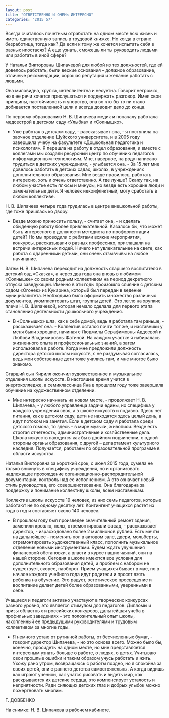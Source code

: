 ```yaml
---
layout: post
title: "ОТВЕТСТВЕННО И ОЧЕНЬ ИНТЕРЕСНО"
categories: "2015 57"
---
```


Всегда считалось почетным отработать на одном месте всю жизнь и иметь единственную запись в трудовой книжке. Но когда в стране безработица, тогда как? Да если к тому же хочется испытать себя в разных ипостасях? А еще узнать, сможешь ли ты руководить людьми или работать в иной сфере?

У Натальи Викторовны Шипачевой для любой из тех должностей, где ей довелось работать, были веские основания – должное образование, отличные рекомендации, хорошая репутация и желание работать с людьми.

Она миловидна, хрупка, интеллигентна и несуетна. Говорит негромко, но к ее речи хочется прислушаться и поддержать разговор. Имея свои принципы, настойчивость и упорство, она во что бы то ни стало добивается поставленной цели и всегда доводит дело до конца.

По первому образованию Н. В. Шипачева медик и поначалу работала медсестрой в детском саду «Улыбка» и «Солнышко».

- Уже работая в детском саду, - рассказывает она, - я поступила на заочное отделение Шуйского университета, и в 2005 году завершила учебу на факультете «Дошкольная педагогика и психология». Я перешла на работу в отдел образования, и вместе с коллегами мы создали ресурсный центр по обучению педагогов информационным технологиям. Мне, наверное, на роду написано трудиться в детских учреждениях, - улыбается она. - За 15 лет мне довелось работать в детских садах, школах, в учреждениях дополнительного образования. Мне везде нравилось, работать интересно, хоть и очень ответственно. А где лучше? Скажу так, на любом участке есть плюсы и минусы, но везде есть хорошие люди и замечательные дети. Я человек неконфликтный, могу сработать в любом коллективе.

Н. В. Шипачева четыре года трудилась в центре внешкольной работы, где тоже пришлась ко двору.

- Везде можно приносить пользу, - считает она, - и сделать обыденную работу более привлекательной. Казалось бы, что может быть интересного в должности методиста по профориентации детей? Но мы проводили с ребятами всякие мероприятия, конкурсы, рассказывали о разных профессиях, приглашали на встречи интересных людей. Ничего нет увлекательнее на свете, как работа с одаренными детьми, они очень отзывчивы на любое начинание.

Затем Н. В. Шипачева переходит на должность старшего воспитателя в детский сад «Сказка», а через два года она вновь в любимом «Солнышке» со своим родным коллективом на период декретного отпуска заведующей. Именно в эти годы произошло слияние с детским садом «Огонек» из Кукарина, который был передан в ведение муниципалитета. Необходимо было оформить множество различных документов, укомплектовать штат, группы детей. Это легло на хрупкие плечи Н. В. Шипачевой, которая немало сделала для первого этапа становления деятельности дошкольного учреждения.

- В «Солнышко» шла, как к себе домой, ведь я работала там раньше, - рассказывает она. - Коллектив остался почти тот же, и наставники у меня были хорошие, начиная с Людмилы Серафимовны Авдеевой и Любови Владимировны Фатиной. На каждом участке я набиралась жизненного опыта и профессиональных знаний, а затем использовала в работе. Когда мне предложили должность директора детской школы искусств, я не раздумывая согласилась, ведь мои собственные дети тоже учились там, и мне многое было знакомо.

Старший сын Кирилл окончил художественное и музыкальное отделения школы искусств. В настоящее время учится в энергоколледже, а семиклассница Яна в прошлом году тоже завершила обучение на художественном отделении.

- Мне интересно начинать на новом месте, - продолжает Н. В. Шипачева, - у любого управленца задачи едины, но специфика у каждого учреждения своя, а в школе искусств и подавно. Здесь нет питания, как в детском саду, дети не находятся здесь целый день, а идут потоком на занятия. Если в детском саду я работала среди детского гомона, то здесь – в мире музыки, живописи. Везде есть строгая отчетность, административные и хозяйственные дела. Школа искусств находится как бы в двойном подчинении, с одной стороны органы образования, с другой – департамент культурного наследия. Получается, работаем по образовательной программе в области искусства.

Наталья Викторовна за короткий срок, с июня 2015 года, сумела не только вникнуть в специфику учреждения, но и организовать надлежащее прохождение организационно-распорядительной документации, контроль над ее исполнением. А это означает новый стиль руководства, его совершенствование. Она благодарна за поддержку и понимание коллективу школы, всем наставникам.

Коллектив школы искусств 19 человек, из них семь педагогов, которые работают не по одному десятку лет. Контингент учащихся растет из года в год и составляет около 140 человек.

- В прошлом году был произведен значительный ремонт здания, заменили кровлю, полы, отремонтировали фасад, - рассказывает директор, - израсходовано более 2 миллионов рублей. Есть мечты на дальнейшее – поменять пол в актовом зале, двери, мольберты, отремонтировать художественный класс, пополнить музыкальное отделение новыми инструментами. Будем ждать улучшения финансовой обстановки, а власти в курсе наших чаяний, они на нашей стороне. Сегодня в школе имеются все условия для дополнительного образования детей, и проблем с набором не существует, скорее, наоборот. Прием учащихся бывает в мае, но в начале каждого учебного года идут родители и просят взять ребенка на обучение. Это радует, эстетическое просвещение и воспитание делает детей более образованными, уверенными в себе.

Учащиеся и педагоги активно участвуют в творческих конкурсах разного уровня, это является стимулом для педагогов. Дипломы и призы областных и российских конкурсов, дальнейшая учеба в профильных заведениях – это положительный опыт школы, накопленный ее предыдущими руководителями и трудовым коллективом за многие годы.

- Я немного устаю от рутинной работы, от бесчисленных бумаг, - говорит директор Шипачева, - но это основа всего. Можно было бы, конечно, просидеть на одном месте, но мне представляется интересным узнать больше о работе, о людях, о детях. Учитываю свои прошлые ошибки и таким образом учусь работать и жить. Ухожу рано утром, возвращаюсь с работы поздно, но я спокойна за своих детей, они с раннего детства самостоятельны. А когда видишь как играют ученики, как учатся рисовать и видеть мир, как раскрываются их детские сердца, это компенсирует усталость и неприятности. Ради сияющих детских глаз и добрых улыбок можно пожертвовать многим.

Г. ДОВБЕНКО

На снимке: Н. В. Шипачева в рабочем кабинете.


